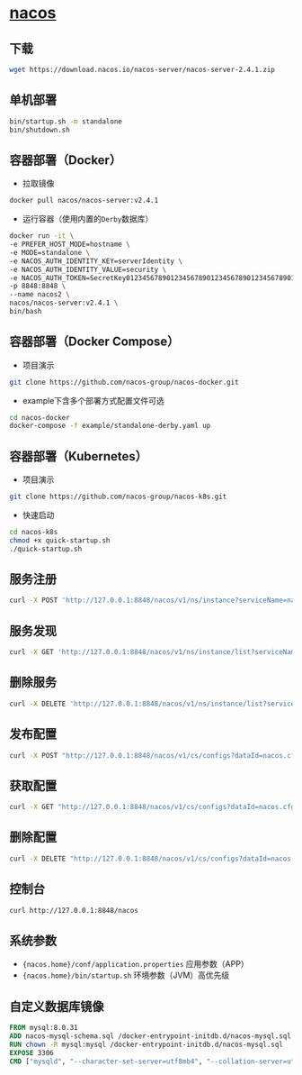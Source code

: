 # [nacos](https://nacos.io/)

## 下载

```sh
wget https://download.nacos.io/nacos-server/nacos-server-2.4.1.zip
```

## 单机部署

```sh
bin/startup.sh -m standalone
bin/shutdown.sh
```

## 容器部署（Docker）

- 拉取镜像

```sh
docker pull nacos/nacos-server:v2.4.1
```

- 运行容器（使用内置的`Derby`数据库）

```sh
docker run -it \
-e PREFER_HOST_MODE=hostname \
-e MODE=standalone \
-e NACOS_AUTH_IDENTITY_KEY=serverIdentity \
-e NACOS_AUTH_IDENTITY_VALUE=security \
-e NACOS_AUTH_TOKEN=SecretKey012345678901234567890123456789012345678901234567890123456789 \
-p 8848:8848 \
--name nacos2 \
nacos/nacos-server:v2.4.1 \
bin/bash
```

## 容器部署（Docker Compose）

- 项目演示

```sh
git clone https://github.com/nacos-group/nacos-docker.git
```

- example下含多个部署方式配置文件可选

```sh
cd nacos-docker
docker-compose -f example/standalone-derby.yaml up
```

## 容器部署（Kubernetes）

- 项目演示

```sh
git clone https://github.com/nacos-group/nacos-k8s.git
```

- 快速启动

```sh
cd nacos-k8s
chmod +x quick-startup.sh
./quick-startup.sh
```

## 服务注册

```sh
curl -X POST 'http://127.0.0.1:8848/nacos/v1/ns/instance?serviceName=nacos.naming.serviceName&ip=20.18.7.10&port=8080'
```

## 服务发现

```sh
curl -X GET 'http://127.0.0.1:8848/nacos/v1/ns/instance/list?serviceName=nacos.naming.serviceName'
```

## 删除服务

```sh
curl -X DELETE 'http://127.0.0.1:8848/nacos/v1/ns/instance/list?serviceName=nacos.naming.serviceName&ip=20.18.7.10'
```

## 发布配置

```sh
curl -X POST "http://127.0.0.1:8848/nacos/v1/cs/configs?dataId=nacos.cfg.dataId&group=test&content=HelloWorld"
```

## 获取配置

```sh
curl -X GET "http://127.0.0.1:8848/nacos/v1/cs/configs?dataId=nacos.cfg.dataId&group=test"
```

## 删除配置

```sh
curl -X DELETE "http://127.0.0.1:8848/nacos/v1/cs/configs?dataId=nacos.cfg.dataId&group=test"
```

## 控制台

```sh
curl http://127.0.0.1:8848/nacos
```

## 系统参数

- `{nacos.home}/conf/application.properties` 应用参数（APP）
- `{nacos.home}/bin/startup.sh` 环境参数（JVM）高优先级

## 自定义数据库镜像

```Dockerfile
FROM mysql:8.0.31
ADD nacos-mysql-schema.sql /docker-entrypoint-initdb.d/nacos-mysql.sql
RUN chown -R mysql:mysql /docker-entrypoint-initdb.d/nacos-mysql.sql
EXPOSE 3306
CMD ["mysqld", "--character-set-server=utf8mb4", "--collation-server=utf8mb4_unicode_ci"]
```
